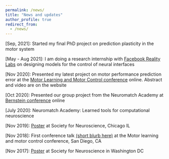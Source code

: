 ```yaml
---
permalink: /news/
title: "News and updates"
author_profile: true
redirect_from:
  - /news/
---
```


[Sep, 2021]: Started my final PhD project on prediction plasticity in the motor system

[May - Aug 2021]: I am doing a research internship with [Facebook Reality Labs](https://tech.fb.com/ai/) on designing models for the control of neural interfaces

[Nov 2020]: Presented my latest project on motor performance prediction error at the [Motor Learning and Motor Control conference](http://www.motor-conference.org/openconf.php) online. Abstract and video are on the website

[Oct 2020]: Presented our group project from the Neuromatch Academy at [Bernstein conference](https://abstracts.g-node.org/conference/BC20/abstracts#/uuid/1d3934b8-fba1-4a3d-a694-83628bb6ab86) online

[July 2020]: Neuromatch Academy: Learned tools for computational neuroscience

[Nov 2019]: [Poster](https://drive.google.com/file/d/1tYGr6g5CumVwGPBikJXpE8A0yhPkW8VA/view?usp=sharing) at Society for Neuroscience, Chicago IL

[Nov 2018]: First conference talk [(short blurb here)](https://groups.seas.harvard.edu/motorlab/Reprints/TR_mlmc2018.pdf) at the Motor learning and motor control conference, San Diego, CA

[Nov 2017]: [Poster](https://drive.google.com/file/d/1hLfDXBcUYpkoQHkV7D3M98Ywofx1BxSs/view?usp=sharing) at Society for Neuroscience in Washington DC

